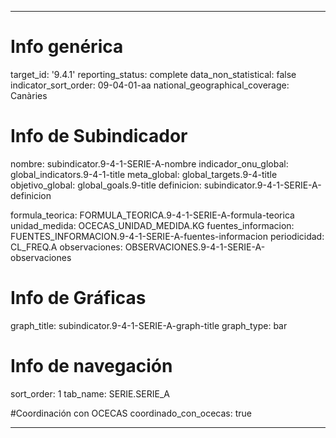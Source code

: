 ---

# Info genérica
target_id: '9.4.1'
reporting_status: complete
data_non_statistical: false
indicator_sort_order: 09-04-01-aa
national_geographical_coverage: Canàries

# Info de Subindicador
nombre: subindicator.9-4-1-SERIE-A-nombre
indicador_onu_global: global_indicators.9-4-1-title
meta_global: global_targets.9-4-title
objetivo_global: global_goals.9-title
definicion: subindicator.9-4-1-SERIE-A-definicion

formula_teorica: FORMULA_TEORICA.9-4-1-SERIE-A-formula-teorica
unidad_medida: OCECAS_UNIDAD_MEDIDA.KG
fuentes_informacion: FUENTES_INFORMACION.9-4-1-SERIE-A-fuentes-informacion
periodicidad: CL_FREQ.A
observaciones: OBSERVACIONES.9-4-1-SERIE-A-observaciones
# Info de Gráficas
graph_title: subindicator.9-4-1-SERIE-A-graph-title
graph_type: bar

# Info de navegación
sort_order: 1
tab_name: SERIE.SERIE_A

#Coordinación con OCECAS
coordinado_con_ocecas: true

---